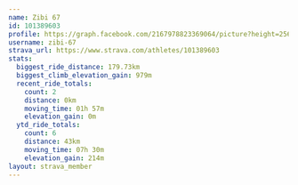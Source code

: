 ```yaml
---
name: Zibi 67
id: 101389603
profile: https://graph.facebook.com/2167978823369064/picture?height=256&width=256
username: zibi-67
strava_url: https://www.strava.com/athletes/101389603
stats:
  biggest_ride_distance: 179.73km
  biggest_climb_elevation_gain: 979m
  recent_ride_totals:
    count: 2
    distance: 0km
    moving_time: 01h 57m
    elevation_gain: 0m
  ytd_ride_totals:
    count: 6
    distance: 43km
    moving_time: 07h 30m
    elevation_gain: 214m
layout: strava_member
--- 
```

